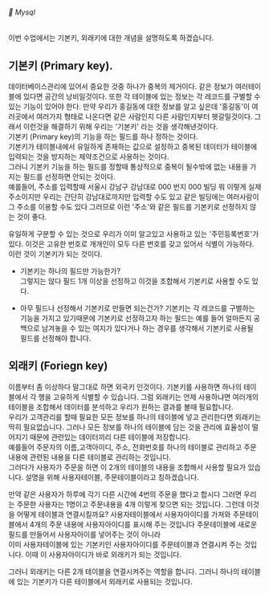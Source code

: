 ###### :cactus:  Mysql
이번 수업에서는 기본키, 외래키에 대한 개념을 설명하도록 하겠습니다. 


## 기본키 (Primary key). 
데이터베이스관리에 있어서 중요한 것중 하나가 중복의 제거이다. 같은 정보가 여러테이블에 있다면 공간의 낭비일것이다. 또한 각 테이블에 있는 정보는 각 레코드를 구별할 수 있는 기능이 있어야 한다. 
만약 우리가 홍길동에 대한 정보를 알고 싶은데 '홍길동'이 여러곳에서 여러가지 형태로 나온다면 같은 사람인지 다른 사람인지부터 헷갈릴것이다. 그래서 이런것을 해결하기 위해 우리는 '기본키' 라는 것을 생각해낸것이다.  
기본키 (Primary key)의 기능을 하는 필드를 하나 정하는 것이다.     
기본키가 테이블내에서 유일하게 존재하는 값으로 설정하고 중복된 데이터가 테이블에 입력되는 것을 방지하는 제약조건으로 사용하는 것이다.   
그러니 기본키 기능을 하는 필드를 정할때 통상적으로 중복이 될수밖에 없는 내용을 가지는 필드를 선정하면 안되는 것이다.      
예를들어, 주소를 입력할때 서울시 강남구 강남대로 000 번지 000 빌딩 뭐 이렇게 실제주소이지만 우리는 간단히 강남대로까지만 입력할 수도 있고 같은 빌딩에는 여러사람이 그 주소를 이용할 수도 있다 그러므로 이런 '주소'와 같은 필드를 기본키로 선정하지 않는 것이 좋다.    

유일하게 구분할 수 있는 것으로 우리가 이미 알고있고 사용하고 있는 '주민등록번호'가 있다. 이것은 고유한 번호로 개개인이 모두 다른 번호를 갖고 있어서 식별이 가능하다. 이런 것이 기본키가 되는 것이다.  

- 기본키는 하나의 필드만 가능한가?    
그렇지는 않다 필드 1개 이상을 선정하고 이것을 조합해서 기본키로 사용할 수도 있다.  

- 아무 필드나 선정해서 기본키로 만들면 되는건가? 
기본키는 각 레코드를 구별하는 기능을 가지고 있기때문에 기본키로 선정하고자 하는 필드는 예를 들어 얼마든지 공백으로 남겨놓을 수 있는 여지가 있다거나 하는 경우를 생각해서 기본키로 사용될 필드를 선정해야 합니다. 

## 외래키 (Foriegn key)
이름부터 좀 이상하다 말그대로 하면 외국키 인것이다. 
기본키를 사용하면 하나의 테이블에서 각 행을 고유하게 식별할 수 있습니다. 그럼 외래키는 언제 사용하냐면 여러개의 테이블을 조합해서 데이터를 분석하고 우리가 원하는 결과를 볼때 필요합니다.    
우리가 고객관리를 할때 필요한 모든 정보를 하나의 테이블에 넣고 관리한다면 외래키는 딱히 필요없습니다.
그러나 모든 정보를 하나의 테이블에 담는 것을 관리에 효율성이 떨어지기 때문에 관련있는 데이터끼리 다른 테이블에 저장합니다.     
예를들어 주문자의 이름,고객아이디, 주소, 전화번호를 하나의 테이블로 관리하고 
주문내용에 관련된 내용을 다른 테이블로 관리하는 것입니다.     
그러다가 사용자가 주문을 하면 이 2개의 테이블의 내용을 조합해서 사용할 필요가 있습니다. 설명을 위해 사용자테이블, 주문테이블이라고 칭하겠습니다.   

만약 같은 사용자가 하루에 각기 다른 시간에 4번의 주문을 했다고 합시다 그러면 우리는 주문한 사용자는 1명이고 주문내용을 4개 이렇게 찾으면 되는 것입니다. 그런데 이것을 어떻게 테이블과 연결시킬까요?
사용자테이블에서 사용자아이디를 가져와 주문테이블에서 4개의 주문 내용에 사용자아이디를 표시해 주는 것입니다 
주문테이블에 새로운 필드를 만들어서 사용자아이를 넣어주는 것이 아니라  
이미 사용자테이블에 있는 기본키인 사용자아이디를 주문테이블과 연결시켜 주는 것입니다.   이때 이 사용자아이디가 바로 외래키가 되는 것입니다. 

그러니 외래키는 다른 2개 테이블을 연결시켜주는 역할을 합니다. 
그러니 하나의 테이블에 있는 기본키가 다른 테이블에서 외래키로 사용되는 것입니다.  






